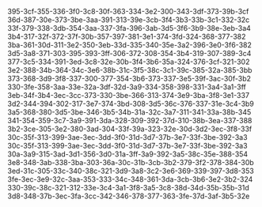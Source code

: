 395-3cf-355-336-3f0-3c8-30f-363-334-3e2-300-343-3df-373-39b-3cf
36d-387-30e-373-3be-3aa-391-313-39e-3cb-3f4-3b3-33b-3c1-332-32c
33f-379-338-3db-354-3aa-337-3fa-396-3ab-3d5-3f6-3b9-38e-3eb-3a4
3b4-317-32f-372-37f-30b-357-397-381-3e1-374-3fd-324-368-377-382
3ba-361-30d-311-3e2-350-3eb-33d-335-340-35e-3a2-396-3e0-3f6-382
3d5-3a8-371-303-395-393-3ff-306-372-308-354-3b4-319-307-389-3c4
377-3c5-334-391-3ed-3c8-32e-30b-3f4-3b6-35a-324-376-3cf-321-302
3e2-388-34b-364-34c-3e6-38b-31c-3f5-38c-3c1-39c-385-32a-385-3bb
373-368-3d9-3f8-337-300-377-354-3b6-373-337-3e5-39f-3ac-30f-3b2
330-3fe-358-3aa-33e-32a-3df-32d-3a9-334-358-398-331-3a4-3a1-3ff
3eb-34f-3b4-3ec-3cc-373-330-3be-366-313-374-3e9-3ba-3f8-3e1-337
3d2-344-394-302-317-3e7-374-3bd-308-3d5-36c-376-337-31e-3c4-3b9
3a5-368-380-3d5-3be-346-3b5-34b-31a-32c-3a7-311-341-33a-38b-345
341-354-359-3c7-3a9-391-3da-328-309-392-37d-310-38b-3ea-337-388
3b2-3ce-305-3e2-380-3ad-304-33f-39a-323-32e-30d-3d2-3ec-3f8-33f
30c-35f-313-399-3ae-3ec-3dd-3f0-31d-3d7-37b-3e7-33f-3be-392-3a3
30c-35f-313-399-3ae-3ec-3dd-3f0-31d-3d7-37b-3e7-33f-3be-392-3a3
30a-3a9-315-3ad-3d1-356-3d0-31a-3ff-3a9-392-3a5-38c-35e-388-354
3e8-348-3ab-338-3ba-303-36a-30c-31b-3cb-3b2-379-3f2-378-384-30b
3ed-31c-305-33c-340-38c-321-3d9-3a8-3c2-3e6-369-339-397-3d8-353
3fe-3ec-3e9-32c-3aa-353-333-34c-348-361-3da-3cb-3b6-3e2-3b2-324
330-39c-38c-321-312-33e-3c4-3a1-3f8-3a5-3c8-38d-34d-35b-35b-31d
3d8-348-37b-3ec-3fa-3cc-342-346-378-377-363-3fe-37d-3af-3b5-32e
